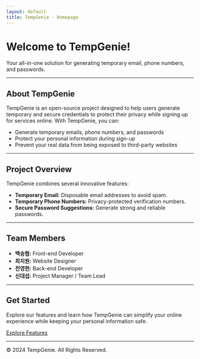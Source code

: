```yaml
---
layout: default
title: TempGenie - Homepage
---
```


# Welcome to TempGenie!

Your all-in-one solution for generating temporary email, phone numbers, and passwords.

---

## About TempGenie

TempGenie is an open-source project designed to help users generate temporary and secure credentials to protect their privacy while signing up for services online. With TempGenie, you can:

- Generate temporary emails, phone numbers, and passwords
- Protect your personal information during sign-up
- Prevent your real data from being exposed to third-party websites

---

## Project Overview

TempGenie combines several innovative features:

- **Temporary Email:** Disposable email addresses to avoid spam.
- **Temporary Phone Numbers:** Privacy-protected verification numbers.
- **Secure Password Suggestions:** Generate strong and reliable passwords.

---

## Team Members

- **백승협:** Front-end Developer
- **최지원:** Website Designer
- **전영현:** Back-end Developer
- **신대섭:** Project Manager / Team Lead

---

## Get Started

Explore our features and learn how TempGenie can simplify your online experience while keeping your personal information safe.

[Explore Features](features.html)

---

&copy; 2024 TempGenie. All Rights Reserved.
